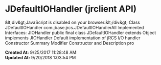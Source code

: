 # JDefaultIOHandler (jrclient   API)

&amp;lt;div&amp;gt;JavaScript is disabled on your browser.&amp;lt;/div&amp;gt; Class JDefaultIOHandler com.jbase.jrcs.JDefaultIOHandlerAll Implemented Interfaces: JIOHandler public final class JDefaultIOHandler extends Object implements JIOHandler Default implementation of jRCS I/O handler Constructor Summary Modifier Constructor and Description pro  

**Created At:** 9/25/2017 11:28:48 AM  
**Updated At:** 9/20/2018 1:03:54 PM  


